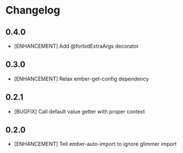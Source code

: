 # Changelog

## 0.4.0

- [ENHANCEMENT] Add @forbidExtraArgs decorator

## 0.3.0

- [ENHANCEMENT] Relax ember-get-config dependency

## 0.2.1

- [BUGFIX] Call default value getter with proper context

## 0.2.0

- [ENHANCEMENT] Tell ember-auto-import to ignore glimmer import
